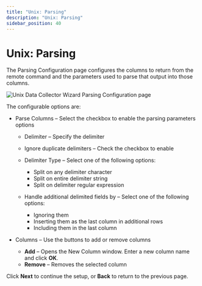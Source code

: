 ```yaml
---
title: "Unix: Parsing"
description: "Unix: Parsing"
sidebar_position: 40
---
```


# Unix: Parsing

The Parsing Configuration page configures the columns to return from the remote command and the
parameters used to parse that output into those columns.

![Unix Data Collector Wizard Parsing Configuration page](/img/product_docs/accessanalyzer/11.6/admin/datacollector/unix/parsing.webp)

The configurable options are:

- Parse Columns – Select the checkbox to enable the parsing parameters options

    - Delimiter – Specify the delimiter
    - Ignore duplicate delimiters – Check the checkbox to enable
    - Delimiter Type – Select one of the following options:

        - Split on any delimiter character
        - Split on entire delimiter string
        - Split on delimiter regular expression

    - Handle additional delimited fields by – Select one of the following options:

        - Ignoring them
        - Inserting them as the last column in additional rows
        - Including them in the last column

- Columns – Use the buttons to add or remove columns

    - **Add** – Opens the New Column window. Enter a new column name and click **OK**.
    - **Remove** – Removes the selected column

Click **Next** to continue the setup, or **Back** to return to the previous page.
